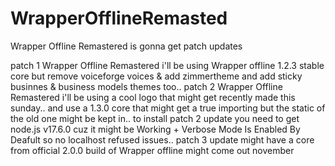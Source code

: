 # WrapperOfflineRemasted
Wrapper Offline Remastered  is gonna get patch updates

patch 1 Wrapper Offline Remastered i'll be using Wrapper offline 1.2.3 stable core but remove voiceforge voices & add zimmertheme and add sticky businnes & business models themes too..
patch 2 Wrapper Offline Remastered i'll be using a cool logo that might get recently made this sunday.. and use a 1.3.0 core that might get a true importing but the static of the old one might be kept in.. to install patch 2 update you need to get node.js v17.6.0 cuz it might be Working + Verbose Mode Is Enabled By Deafult so no localhost refused issues..
patch 3 update might have a core from official 2.0.0 build of Wrapper offline might come out november
